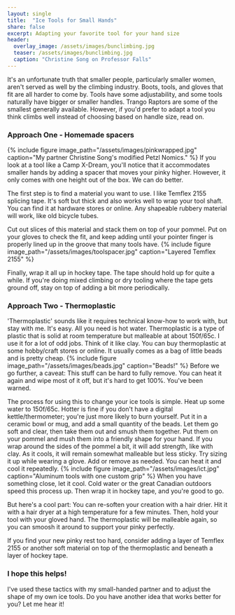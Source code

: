 ```yaml
---
layout: single
title:  "Ice Tools for Small Hands"
share: false
excerpt: Adapting your favorite tool for your hand size
header:
  overlay_image: /assets/images/bunclimbing.jpg
  teaser: /assets/images/bunclimbing.jpg
  caption: "Christine Song on Professor Falls"
---
```

It's an unfortunate truth that smaller people, particularly smaller women, aren't served as well by the climbing industry. Boots, tools, and gloves that fit are all harder to come by. Tools have some adjustability, and some tools naturally have bigger or smaller handles. Trango Raptors are some of the smallest generally available. However, if you'd prefer to adapt a tool you think climbs well instead of choosing based on handle size, read on.

### Approach One - Homemade spacers
{% include figure  image_path="/assets/images/pinkwrapped.jpg" caption="My partner Christine Song's modified Petzl Nomics." %}
If you look at a tool like a Camp X-Dream, you'll notice that it accommodates smaller hands by adding a spacer that moves your pinky higher. However, it only comes with one height out of the box. We can do better.

The first step is to find a material you want to use. I like Temflex 2155 splicing tape. It's soft but thick and also works well to wrap your tool shaft. You can find it at hardware stores or online. Any shapeable rubbery material will work, like old bicycle tubes.

Cut out slices of this material and stack them on top of your pommel. Put on your gloves to check the fit, and keep adding until your pointer finger is properly lined up in the groove that many tools have.
{% include figure  image_path="/assets/images/toolspacer.jpg" caption="Layered Temflex 2155" %}

Finally, wrap it all up in hockey tape. The tape should hold up for quite a while. If you're doing mixed climbing or dry tooling where the tape gets ground off, stay on top of adding a bit more periodically.

### Approach Two - Thermoplastic
'Thermoplastic' sounds like it requires technical know-how to work with, but stay with me. It's easy. All you need is hot water. Thermoplastic is a type of plastic that is solid at room temperature but malleable at about 150f/65c. I use it for a lot of odd jobs. Think of it like clay. You can buy thermoplastic at some hobby/craft stores or online. It usually comes as a bag of little beads and is pretty cheap.
{% include figure  image_path="/assets/images/beads.jpg" caption="Beads!" %}
Before we go further, a caveat: This stuff can be hard to fully remove. You can heat it again and wipe most of it off, but it's hard to get 100%. You've been warned.

The process for using this to change your ice tools is simple. Heat up some water to 150f/65c. Hotter is fine if you don't have a digital kettle/thermometer; you're just more likely to burn yourself. Put it in a ceramic bowl or mug, and add a small quantity of the beads. Let them go soft and clear, then take them out and smush them together. Put them on your pommel and mush them into a friendly shape for your hand. If you wrap around the sides of the pommel a bit, it will add strength, like with clay. As it cools, it will remain somewhat malleable but less sticky. Try sizing it up while wearing a glove. Add or remove as needed. You can heat it and cool it repeatedly.
{% include figure  image_path="/assets/images/ict.jpg" caption="Aluminum tools with one custom grip" %}
When you have something close, let it cool. Cold water or the great Canadian outdoors speed this process up. Then wrap it in hockey tape, and you're good to go.

But here's a cool part: You can re-soften your creation with a hair drier. Hit it with a hair dryer at a high temperature for a few minutes. Then, hold your tool with your gloved hand. The thermoplastic will be malleable again, so you can smoosh it around to support your pinky perfectly.

If you find your new pinky rest too hard, consider adding a layer of Temflex 2155 or another soft material on top of the thermoplastic and beneath a layer of hockey tape.

### I hope this helps!
I've used these tactics with my small-handed partner and to adjust the shape of my own ice tools. Do you have another idea that works better for you? Let me hear it!